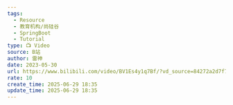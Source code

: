 ```yaml
---
tags:
  - Resource
  - 教育机构/尚硅谷
  - SpringBoot
  - Tutorial
type: 📺 Video
source: B站
author: 雷神
date: 2023-05-30
url: https://www.bilibili.com/video/BV1Es4y1q7Bf/?vd_source=84272a2d7f72158b38778819be5bc6ad
rate: 10
create_time: 2025-06-29 18:35
update_time: 2025-06-29 18:35
---
```

